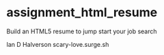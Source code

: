 # assignment_html_resume
Build an HTML5 resume to jump start your job search

Ian D Halverson
scary-love.surge.sh
